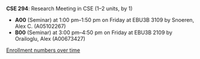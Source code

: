 **CSE 294**: Research Meeting in CSE (1–2 units, by 1)

- **A00** (Seminar) at 1:00 pm–1:50 pm on Friday at EBU3B 3109 by Snoeren, Alex C. (A05102267)
- **B00** (Seminar) at 3:00 pm–4:50 pm on Friday at EBU3B 2109 by Orailoglu, Alex (A00673427)

[Enrollment numbers over time](./CSE294.tsv)
